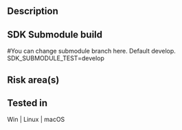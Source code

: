 ## Description


## SDK Submodule build

#You can change submodule branch here. Default develop.
SDK_SUBMODULE_TEST=develop


## Risk area(s)



## Tested in

Win | Linux | macOS

